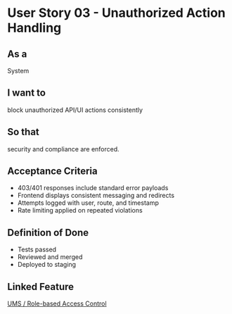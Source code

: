 # User Story 03 - Unauthorized Action Handling

## As a
System

## I want to
block unauthorized API/UI actions consistently

## So that
security and compliance are enforced.

## Acceptance Criteria
- 403/401 responses include standard error payloads
- Frontend displays consistent messaging and redirects
- Attempts logged with user, route, and timestamp
- Rate limiting applied on repeated violations

## Definition of Done
- Tests passed
- Reviewed and merged
- Deployed to staging

## Linked Feature
[UMS / Role-based Access Control](../feature-spec.md)
